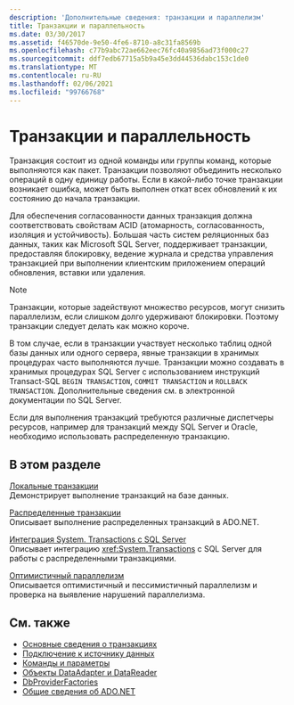 ```yaml
---
description: 'Дополнительные сведения: транзакции и параллелизм'
title: Транзакции и параллельность
ms.date: 03/30/2017
ms.assetid: f46570de-9e50-4fe6-8710-a8c31fa8569b
ms.openlocfilehash: c77b9abc72ae662eec76fc40a9856ad73f000c27
ms.sourcegitcommit: ddf7edb67715a5b9a45e3dd44536dabc153c1de0
ms.translationtype: MT
ms.contentlocale: ru-RU
ms.lasthandoff: 02/06/2021
ms.locfileid: "99766768"
---
```

# <a name="transactions-and-concurrency"></a>Транзакции и параллельность

Транзакция состоит из одной команды или группы команд, которые выполняются как пакет. Транзакции позволяют объединить несколько операций в одну единицу работы. Если в какой-либо точке транзакции возникает ошибка, может быть выполнен откат всех обновлений к их состоянию до начала транзакции.  
  
 Для обеспечения согласованности данных транзакция должна соответствовать свойствам ACID (атомарность, согласованность, изоляция и устойчивость). Большая часть систем реляционных баз данных, таких как Microsoft SQL Server, поддерживает транзакции, предоставляя блокировку, ведение журнала и средства управления транзакцией при выполнении клиентским приложением операций обновления, вставки или удаления.  
  
> [!NOTE]
> Транзакции, которые задействуют множество ресурсов, могут снизить параллелизм, если слишком долго удерживают блокировки. Поэтому транзакции следует делать как можно короче.  
  
 В том случае, если в транзакции участвует несколько таблиц одной базы данных или одного сервера, явные транзакции в хранимых процедурах часто выполняются лучше. Транзакции можно создавать в хранимых процедурах SQL Server с использованием инструкций Transact-SQL `BEGIN TRANSACTION`, `COMMIT TRANSACTION` и `ROLLBACK TRANSACTION`. Дополнительные сведения см. в электронной документации по SQL Server.  
  
 Если для выполнения транзакций требуются различные диспетчеры ресурсов, например для транзакций между SQL Server и Oracle, необходимо использовать распределенную транзакцию.  
  
## <a name="in-this-section"></a>В этом разделе  

 [Локальные транзакции](local-transactions.md)  
 Демонстрирует выполнение транзакций на базе данных.  
  
 [Распределенные транзакции](distributed-transactions.md)  
 Описывает выполнение распределенных транзакций в ADO.NET.  
  
 [Интеграция System. Transactions с SQL Server](system-transactions-integration-with-sql-server.md)  
 Описывает интеграцию <xref:System.Transactions> с SQL Server для работы с распределенными транзакциями.  
  
 [Оптимистичный параллелизм](optimistic-concurrency.md)  
 Описывается оптимистичный и пессимистичный параллелизм и проверка на выявление нарушений параллелизма.  
  
## <a name="see-also"></a>См. также

- [Основные сведения о транзакциях](../transactions/transaction-fundamentals.md)
- [Подключение к источнику данных](connecting-to-a-data-source.md)
- [Команды и параметры](commands-and-parameters.md)
- [Объекты DataAdapter и DataReader](dataadapters-and-datareaders.md)
- [DbProviderFactories](dbproviderfactories.md)
- [Общие сведения об ADO.NET](ado-net-overview.md)
